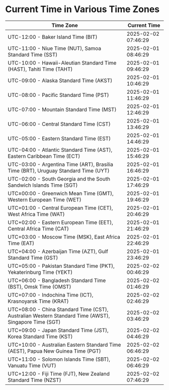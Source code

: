 # Current Time in Various Time Zones

| Time Zone | Current Time |
|-----------|--------------|
| UTC-12:00 - Baker Island Time (BIT) | 2025-02-02 07:46:29 |
| UTC-11:00 - Niue Time (NUT), Samoa Standard Time (SST) | 2025-02-01 08:46:29 |
| UTC-10:00 - Hawaii-Aleutian Standard Time (HAST), Tahiti Time (TAHT) | 2025-02-01 09:46:29 |
| UTC-09:00 - Alaska Standard Time (AKST) | 2025-02-01 10:46:29 |
| UTC-08:00 - Pacific Standard Time (PST) | 2025-02-01 11:46:29 |
| UTC-07:00 - Mountain Standard Time (MST) | 2025-02-01 12:46:29 |
| UTC-06:00 - Central Standard Time (CST) | 2025-02-01 13:46:29 |
| UTC-05:00 - Eastern Standard Time (EST) | 2025-02-01 14:46:29 |
| UTC-04:00 - Atlantic Standard Time (AST), Eastern Caribbean Time (ECT) | 2025-02-01 15:46:29 |
| UTC-03:00 - Argentina Time (ART), Brasília Time (BRT), Uruguay Standard Time (UYT) | 2025-02-01 16:46:29 |
| UTC-02:00 - South Georgia and the South Sandwich Islands Time (SGT) | 2025-02-01 17:46:29 |
| UTC±00:00 - Greenwich Mean Time (GMT), Western European Time (WET) | 2025-02-01 19:46:29 |
| UTC+01:00 - Central European Time (CET), West Africa Time (WAT) | 2025-02-01 20:46:29 |
| UTC+02:00 - Eastern European Time (EET), Central Africa Time (CAT) | 2025-02-01 21:46:29 |
| UTC+03:00 - Moscow Time (MSK), East Africa Time (EAT) | 2025-02-01 22:46:29 |
| UTC+04:00 - Azerbaijan Time (AZT), Gulf Standard Time (GST) | 2025-02-01 23:46:29 |
| UTC+05:00 - Pakistan Standard Time (PKT), Yekaterinburg Time (YEKT) | 2025-02-02 00:46:29 |
| UTC+06:00 - Bangladesh Standard Time (BST), Omsk Time (OMST) | 2025-02-02 01:46:29 |
| UTC+07:00 - Indochina Time (ICT), Krasnoyarsk Time (KRAT) | 2025-02-02 02:46:29 |
| UTC+08:00 - China Standard Time (CST), Australian Western Standard Time (AWST), Singapore Time (SGT) | 2025-02-02 03:46:29 |
| UTC+09:00 - Japan Standard Time (JST), Korea Standard Time (KST) | 2025-02-02 04:46:29 |
| UTC+10:00 - Australian Eastern Standard Time (AEST), Papua New Guinea Time (PGT) | 2025-02-02 06:46:29 |
| UTC+11:00 - Solomon Islands Time (SBT), Vanuatu Time (VUT) | 2025-02-02 06:46:29 |
| UTC+12:00 - Fiji Time (FJT), New Zealand Standard Time (NZST) | 2025-02-02 07:46:29 |
